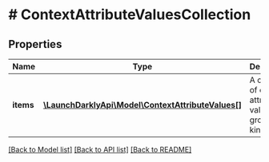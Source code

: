 # # ContextAttributeValuesCollection

## Properties

Name | Type | Description | Notes
------------ | ------------- | ------------- | -------------
**items** | [**\LaunchDarklyApi\Model\ContextAttributeValues[]**](ContextAttributeValues.md) | A collection of context attribute value data grouped by kind. |

[[Back to Model list]](../../README.md#models) [[Back to API list]](../../README.md#endpoints) [[Back to README]](../../README.md)

